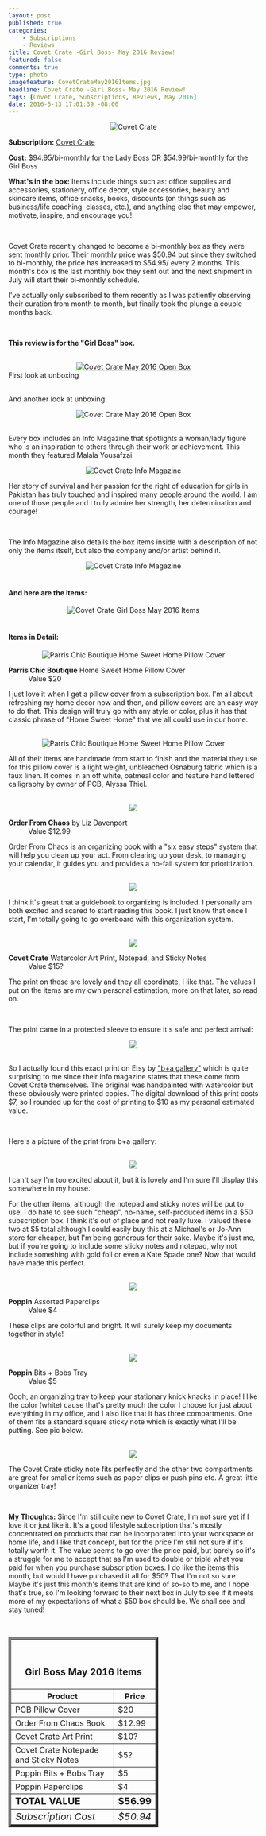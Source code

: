```yaml
---
layout: post
published: true
categories: 
    - Subscriptions
    - Reviews
title: Covet Crate -Girl Boss- May 2016 Review!
featured: false
comments: true
type: photo
imagefeature: CovetCrateMay2016Items.jpg
headline: Covet Crate -Girl Boss- May 2016 Review!
tags: [Covet Crate, Subscriptions, Reviews, May 2016]
date: 2016-5-13 17:01:39 -08:00
---
```


<center><img src="/images/CovetCrateMay2016Box.jpg" border="0" style="border:none;max-width:100%;" alt="Covet Crate" /></center>

<p><b>Subscription:</b> <a href="http://www.covetcrate.com" target="_blank">Covet Crate</a></p>
<p><b>Cost:</b>  $94.95/bi-monthly for the Lady Boss OR $54.99/bi-monthly for the Girl Boss</p>
<p><b>What's in the box:</b> Items include things such as: office supplies and accessories, stationery, office decor, style accessories, beauty and skincare items, office snacks, books, discounts (on things such as business/life coaching, classes, etc.), and anything else that may empower, motivate, inspire, and encourage you!</p>

<br>

<p>Covet Crate recently changed to become a bi-monthly box as they were sent monthly prior. Their monthly price was $50.94 but since they switched to bi-monthly, the price has increased to $54.95/ every 2 months. This month's box is the last monthly box they sent out and the next shipment in July will start their bi-monhtly schedule.</p>

<p>I've actually only subscribed to them recently as I was patiently observing their curation from month to month, but finally took the plunge a couple months back.</p>

<br>

<p><b>This review is for the "Girl Boss" box.</b></p>

<br>

<center><a href="https://www.ipsy.com/new?refer=uns8d" target="_blank">
<img src="/images/CovetCrateMay2016OpenBox.jpg" border="0" style="border:none;max-width:100%;" alt="Covet Crate May 2016 Open Box" />
</a></center>
<figcaption>First look at unboxing</figcaption>

<br>

<p>And another look at unboxing:</p>
<center><img src="/images/CovetCrateMay2016OpenBox2.jpg" border="0" style="border:none;max-width:100%;" alt="Covet Crate May 2016 Open Box" />
</a></center>

<br>

<p>Every box includes an Info Magazine that spotlights a woman/lady figure who is an inspiration to others through their work or achievement. This month they featured Malala Yousafzai.<p>
<center><img src="/images/CovetCrateMay2016InfoMagazine.jpg" border="0" style="border:none;max-width:100%;" alt="Covet Crate Info Magazine" />
</a></center>

<p>Her story of survival and her passion for the right of education for girls in Pakistan has truly touched and inspired many people around the world. I am one of those people and I truly admire her strength, her determination and courage!</p>

<br>

<p>The Info Magazine also details the box items inside with a description of not only the items itself, but also the company and/or artist behind it.</p>
<center><img src="/images/CovetCrateMay2016InfoMagazine2.jpg" border="0" style="border:none;max-width:100%;" alt="Covet Crate Info Magazine" />
</a></center>

<br>

<H4> And here are the items:</H4>

<center><img src="/images/CovetCrateMay2016Items.jpg" border="0" style="border:none;max-width:100%;" alt="Covet Crate Girl Boss May 2016 Items" />
</a></center>

<br>

<H4> Items in Detail:</H4>

<center><img src="/images/CovetCrateMay2016ParrisChicBoutiqueHomeSweetHomePillowCover.jpg" border="0" style="border:none;max-width:100%;" alt="Parris Chic Boutique Home Sweet Home Pillow Cover" />
</a></center>

<DL>
<DT><b>Parris Chic Boutique</b> Home Sweet Home Pillow Cover</DT>
<DD>Value $20</DD>
</DL>

<p>I just love it when I get a pillow cover from a subscription box. I'm all about refreshing my home decor now and then, and pillow covers are an easy way to do that. This design will truly go with any style or color, plus it has that classic phrase of "Home Sweet Home" that we all could use in our home.</p>

<br>

<center><img src="/images/CovetCrateMay2016ParrisChicBoutiqueHomeSweetHomePillowCover2.jpg" border="0" style="border:none;max-width:100%;" alt="Parris Chic Boutique Home Sweet Home Pillow Cover" />
</a></center>

<p>All of their items are handmade from start to finish and the material they use for this pillow cover is a light weight, unbleached Osnaburg fabric which is a faux linen. It comes in an off white, oatmeal color and feature hand lettered calligraphy by owner of PCB, Alyssa Thiel.</p>

<br>

<center><a href="https://www.ipsy.com/new?refer=uns8d" target="_blank">
<img src="/images/CovetCrateMay2016LizDavenportOrderFromChaosBook.jpg" border="0" style="border:none;max-width:100%;" />
</a></center>

<DL>
<DT><b>Order From Chaos</b> by Liz Davenport</DT>
<DD>Value $12.99</DD>
</DL>

<p>Order From Chaos is an organizing book with a "six easy steps" system that will help you clean up your act. From clearing up your desk, to managing your calendar, it guides you and provides a no-fail system for prioritization.</p>

<br>

<center><a href="https://www.ipsy.com/new?refer=uns8d" target="_blank">
<img src="/images/CovetCrateMay2016LizDavenportOrderFromChaosBook2.jpg" border="0" style="border:none;max-width:100%;" />
</a></center>

<p>I think it's great that a guidebook to organizing is included. I personally am both excited and scared to start reading this book. I just know that once I start, I'm totally going to go overboard with this organization system.</p>

<br>

<center><a href="https://www.ipsy.com/new?refer=uns8d" target="_blank">
<img src="/images/CovetCrateMay2016WatercolorArtPrintNotepads.jpg" border="0" style="border:none;max-width:100%;" />
</a></center>
<DL>
<DT><b>Covet Crate</b> Watercolor Art Print, Notepad, and Sticky Notes</DT>
<DD>Value $15?</DD>
</DL>

<p>The print on these are lovely and they all coordinate, I like that. The values I put on the items are my own personal estimation, more on that later, so read on.</p>

<br>

<p>The print came in a protected sleeve to ensure it's safe and perfect arrival:</p>
<center><a href="https://www.ipsy.com/new?refer=uns8d" target="_blank">
<img src="/images/CovetCrateMay2016WatercolorArtPrint2.jpg" border="0" style="border:none;max-width:100%;" />
</a></center>

<br>

<p>So I actually found this exact print on Etsy by <a href="https://www.etsy.com/listing/198617733/soft-ethereal-light-blue-watercolor?ga_order=most_relevant&ga_search_type=all&ga_view_type=gallery&ga_search_query=art%20print&ref=sr_gallery_44" target="_blank">"b+a gallery"</a> which is quite surprising to me since their info magazine states that these come from Covet Crate themselves. The original was handpainted with watercolor but these obviously were printed copies. The digital download of this print costs $7, so I rounded up for the cost of printing to $10 as my personal estimated value.</p>

<br>

<p>Here's a picture of the print from b+a gallery:</p>

<br>

<center><a href="https://www.ipsy.com/new?refer=uns8d" target="_blank">
<img src="/images/CovetCrateMay2016WatercolorArtPrint3.jpg" border="0" style="border:none;max-width:100%;" />
</a></center>

<p>I can't say I'm too excited about it, but it is lovely and I'm sure I'll display this somewhere in my house.</p>

<p>For the other items, although the notepad and sticky notes will be put to use, I do hate to see such "cheap", no-name, self-produced items in a $50 subscription box. I think it's out of place and not really luxe. I valued these two at $5 total although I could easily buy this at a Michael's or Jo-Ann store for cheaper, but I'm being generous for their sake. Maybe it's just me, but if you're going to include some sticky notes and notepad, why not include something with gold foil or even a Kate Spade one? Now that would have made this perfect.</p>

<br>

<center><a href="https://www.ipsy.com/new?refer=uns8d" target="_blank">
<img src="/images/CovetCrateMay2016PoppinPaperClips.jpg" border="0" style="border:none;max-width:100%;" />
</a></center>

<DL>
<DT><b>Poppin</b> Assorted Paperclips</DT>
<DD> Value $4</DD>
</DL>

<p>These clips are colorful and bright. It will surely keep my documents together in style!</p>

<br>

<center><a href="https://www.ipsy.com/new?refer=uns8d" target="_blank">
<img src="/images/CovetCrateMay2016PoppinBitsBobsTray.jpg" border="0" style="border:none;max-width:100%;" />
</a></center>

<DL>
<DT><b>Poppin</b> Bits + Bobs Tray</DT>
<DD> Value $5</DD>
</DL>

<p>Oooh, an organizing tray to keep your stationary knick knacks in place! I like the color (white) cause that's pretty much the color I choose for just about everything in my office, and I also like that it has three compartments. One of them fits a standard square sticky note which is exactly what I'll be putting. See pic below.</p>

<br>

<center><a href="https://www.ipsy.com/new?refer=uns8d" target="_blank">
<img src="/images/CovetCrateMay2016PoppinBitsBobsTray2.jpg" border="0" style="border:none;max-width:100%;" />
</a></center>

<p>The Covet Crate sticky note fits perfectly and the other two compartments are great for smaller items such as paper clips or push pins etc. A great little organizer tray!</p>

<br>

<p><i class="icon-exclamation-sign"></i><b> My Thoughts:</b> Since I'm still quite new to Covet Crate, I'm not sure yet if I love it or just like it. It's a good lifestyle subscription that's mostly concentrated on products that can be incorporated into your workspace or home life, and I like that concept, but for the price I'm still not sure if it's totally worth it. The value seems to go over the price paid, but barely so it's a struggle for me to accept that as I'm used to double or triple what you paid for when you purchase subscription boxes. I do like the items this month, but would I have purchased it all for $50? That I'm not so sure. Maybe it's just this month's items that are kind of so-so to me, and I hope that's true, so I'm looking forward to their next box in July to see if it meets more of my expectations of what a $50 box should be. We shall see and stay tuned!</p>

<br>

<TABLE  BORDER="5" style="width:60%">
   <TR>
      <TH COLSPAN="2">
         <H3><BR><center>Girl Boss May 2016 Items</center></H3>
      </TH>
   </TR>
      <TH>Product</TH>
      <TH>Price</TH>
  <TR>
      <TD>PCB Pillow Cover</TD>
      <TD>$20</TD>
   </TR>
   <TR>
      <TD>Order From Chaos Book</TD>
      <TD>$12.99</TD>
   </TR>
    <TR>
      <TD>Covet Crate Art Print</TD>
      <TD>$10?</TD>
   </TR>
    <TR>
      <TD>Covet Crate Notepade and Sticky Notes</TD>
      <TD>$5?</TD>
   </TR>
    <TR>
      <TD>Poppin Bits + Bobs Tray</TD>
      <TD>$5</TD>
   </TR>
    <TR>
      <TD>Poppin Paperclips</TD>
      <TD>$4</TD>
   </TR>
   <TR>
      <TD><b><big>TOTAL VALUE</big></b></TD>
      <TD><b><big>$56.99</big></b></TD>
   </TR>
   <TR>
      <TD><i><big>Subscription Cost</big></i></TD>
      <TD><i><big>$50.94</big></i></TD>
   </TR>
</TABLE>

